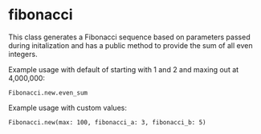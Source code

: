 # fibonacci

This class generates a Fibonacci sequence based on parameters passed during initalization and has a public method to provide the sum of all even integers.


Example usage with default of starting with 1 and 2 and maxing out at 4,000,000:

`Fibonacci.new.even_sum`


Example usage with custom values:

`Fibonacci.new(max: 100, fibonacci_a: 3, fibonacci_b: 5)`
